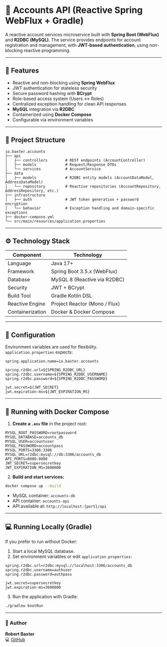 # 🧩 Accounts API (Reactive Spring WebFlux + Gradle)

A reactive account services microservice built with **Spring Boot (WebFlux)** and **R2DBC (MySQL)**.
The service provides endpoints for account registration and management, with **JWT-based authentication**, using non-blocking reactive programming.

---

## 🚀 Features

- Reactive and non-blocking using **Spring WebFlux**
- JWT authentication for stateless security
- Secure password hashing with **BCrypt**
- Role-based access system (Users ↔ Roles)
- Centralized exception handling for clean API responses
- **MySQL** integration via **R2DBC**
- Containerized using **Docker Compose**
- Configurable via environment variables

---

## 🧱 Project Structure

```
io.baxter.accounts
├── api
│   ├── controllers        # REST endpoints (AccountController)
│   ├── models             # Request/Response DTOs
│   └── services           # AccountService
├── data
│   ├── models             # R2DBC entity models (AccountDataModel, AddressDataModel)
│   └── repository         # Reactive repositories (AccountRepository, AddressRepository, etc.)
├── infrastructure
│   ├── auth               # JWT token generation + password encryption
│   └── behavior           # Exception handling and domain-specific exceptions
├── docker-compose.yml
└── src/main/resources/application.properties
```

---

## ⚙️ Technology Stack

| Component | Technology |
|-----------|------------|
| Language | Java 17+ |
| Framework | Spring Boot 3.5.x (WebFlux) |
| Database | MySQL 8 (Reactive via R2DBC) |
| Security | JWT + BCrypt |
| Build Tool | Gradle Kotlin DSL |
| Reactive Engine | Project Reactor (Mono / Flux) |
| Containerization | Docker & Docker Compose |

---

## 🧠 Configuration

Environment variables are used for flexibility.  
`application.properties` expects:

```
spring.application.name=io.baxter.accounts

spring.r2dbc.url=${SPRING_R2DBC_URL}
spring.r2dbc.username=${SPRING_R2DBC_USERNAME}
spring.r2dbc.password=${SPRING_R2DBC_PASSWORD}

jwt.secret=${JWT_SECRET}
jwt.expiration-ms=${JWT_EXPIRATION_MS}
```

---

## 🐳 Running with Docker Compose

1. **Create a `.env` file** in the project root:

```
MYSQL_ROOT_PASSWORD=rootpassword
MYSQL_DATABASE=accounts_db
MYSQL_USER=accountuser
MYSQL_PASSWORD=accountpass
MYSQL_PORTS=3306:3306
MYSQL_URL=r2dbc:mysql://db:3306/accounts_db
API_PORTS=8080:8080
JWT_SECRET=supersecretkey
JWT_EXPIRATION_MS=3600000
```

2. **Build and start services:**

```bash
docker compose up --build
```

- MySQL container: `accounts-db`
- API container: `accounts-api`
- API available at: `http://localhost:{port}/api`

---

## 💻 Running Locally (Gradle)

If you prefer to run without Docker:

1. Start a local MySQL database.
2. Set environment variables or edit `application.properties`:

```
spring.r2dbc.url=r2dbc:mysql://localhost:3306/accounts_db
spring.r2dbc.username=authuser
spring.r2dbc.password=authpass

jwt.secret=supersecretkey
jwt.expiration-ms=3600000
```

3. Run the application with Gradle:

```bash
./gradlew bootRun
```

---

### 👤 Author

**Robert Baxter**  
💻 [GitHub](https://github.com/baxterrp)

